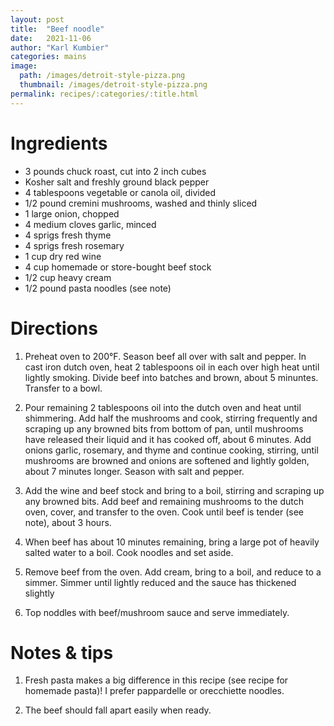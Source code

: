 ```yaml
---
layout: post
title:  "Beef noodle"
date:   2021-11-06
author: "Karl Kumbier"
categories: mains
image:
  path: /images/detroit-style-pizza.png
  thumbnail: /images/detroit-style-pizza.png
permalink: recipes/:categories/:title.html
---
```


# Ingredients

* 3 pounds chuck roast, cut into 2 inch cubes
* Kosher salt and freshly ground black pepper
* 4 tablespoons vegetable or canola oil, divided
* 1/2 pound cremini mushrooms, washed and thinly sliced
* 1 large onion, chopped
* 4 medium cloves garlic, minced
* 4 sprigs fresh thyme
* 4 sprigs fresh rosemary
* 1 cup dry red wine
* 4 cup homemade or store-bought beef stock
* 1/2 cup heavy cream
* 1/2 pound pasta noodles (see note)

# Directions

1. Preheat oven to 200°F. Season beef all over with salt and pepper. In cast
   iron dutch oven, heat 2 tablespoons oil in each over high heat until lightly
smoking. Divide beef into batches and brown, about 5 minuntes. Transfer to a
bowl. 

2. Pour remaining 2 tablespoons oil into the dutch oven and heat until
   shimmering. Add half the mushrooms and cook, stirring frequently and scraping
up any browned bits from bottom of pan, until mushrooms have released their
liquid and it has cooked off, about 6 minutes. Add onions garlic, rosemary, and
thyme  and continue cooking, stirring, until mushrooms are browned and onions
are softened and lightly golden, about 7 minutes longer. Season with salt and
pepper.

3. Add the wine and beef stock and bring to a boil, stirring and scraping up any
   browned bits. Add beef and remaining mushrooms to the dutch oven, cover,  and
transfer to the oven. Cook until beef is tender (see note), about 3 hours.

4. When beef has about 10 minutes remaining, bring a large pot of heavily salted
   water to a boil. Cook noodles and set aside.

5. Remove beef from the oven. Add cream, bring to a boil, and reduce to a
   simmer. Simmer until lightly reduced and the sauce has thickened slightly

6. Top noddles with beef/mushroom sauce and serve immediately.

# Notes & tips

1. Fresh pasta makes a big difference in this recipe (see recipe for homemade
   pasta)! I prefer pappardelle or orecchiette noodles.

2. The beef should fall apart easily when ready.
